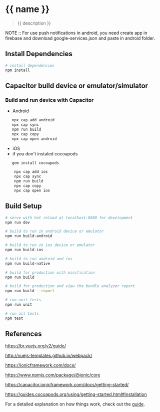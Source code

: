 # {{ name }}

> {{ description }}

NOTE :: For use push notifications in android, you need create app in firebase and download google-services.json and paste in android folder.

## Install Dependencies
``` bash
# install dependencies
npm install
```

## Capacitor build device or emulator/simulator
### Build and run device  with Capacitor
 - Android
 ```bash
    npx cap add android
    npx cap sync
    npm run build
    npx cap copy
    npx cap open android
```

 - iOS
 - if you don't instaled cocoapods 
 ``` bash
    gem install cocoapods
 ```

``` bash
    npx cap add ios
    npx cap sync
    npm run build
    npx cap copy
    npx cap open ios
```
## Build Setup

``` bash
# serve with hot reload at localhost:8080 for development 
npm run dev

# build to run in android device or emulator
npm run build-android

# build to run in ios device or emulator 
npm run build-ios

# build to run android and ios
npm run build-native

# build for production with minification
npm run build

# build for production and view the bundle analyzer report
npm run build --report

# run unit tests
npm run unit

# run all tests
npm test
```

## References

https://br.vuejs.org/v2/guide/

http://vuejs-templates.github.io/webpack/

https://ionicframework.com/docs/

https://www.npmjs.com/package/@ionic/core

https://capacitor.ionicframework.com/docs/getting-started/

https://guides.cocoapods.org/using/getting-started.html#installation


For a detailed explanation on how things work, check out the [guide](http://hhalmeida.github.io/ivue-base/).
